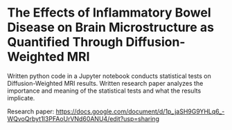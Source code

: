 # The Effects of Inflammatory Bowel Disease on Brain Microstructure as Quantified Through Diffusion-Weighted MRI
Written python code in a Jupyter notebook conducts statistical tests on Diffusion-Weighted MRI results. Written research paper analyzes the importance and meaning of the statistical tests and what the results implicate. 

Research paper: https://docs.google.com/document/d/1p_jaSH9G9YHLq6_-WQvoQrbyt1I3PFAoUrVNd60ANU4/edit?usp=sharing
